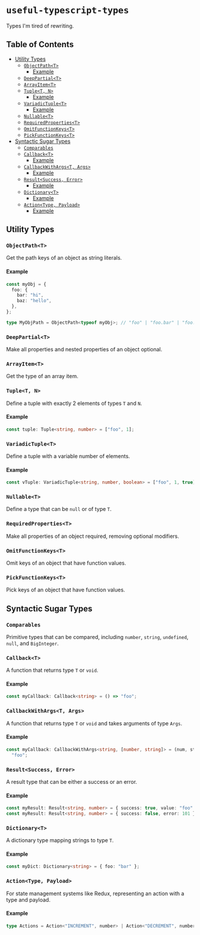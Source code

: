 # `useful-typescript-types` <!-- omit in toc -->

Types I'm tired of rewriting.

## Table of Contents <!-- omit in toc -->

- [Utility Types](#utility-types)
  - [`ObjectPath<T>`](#objectpatht)
    - [Example](#example)
  - [`DeepPartial<T>`](#deeppartialt)
  - [`ArrayItem<T>`](#arrayitemt)
  - [`Tuple<T, N>`](#tuplet-n)
    - [Example](#example-1)
  - [`VariadicTuple<T>`](#variadictuplet)
    - [Example](#example-2)
  - [`Nullable<T>`](#nullablet)
  - [`RequiredProperties<T>`](#requiredpropertiest)
  - [`OmitFunctionKeys<T>`](#omitfunctionkeyst)
  - [`PickFunctionKeys<T>`](#pickfunctionkeyst)
- [Syntactic Sugar Types](#syntactic-sugar-types)
  - [`Comparables`](#comparables)
  - [`Callback<T>`](#callbackt)
    - [Example](#example-3)
  - [`CallbackWithArgs<T, Args>`](#callbackwithargst-args)
    - [Example](#example-4)
  - [`Result<Success, Error>`](#resultsuccess-error)
    - [Example](#example-5)
  - [`Dictionary<T>`](#dictionaryt)
    - [Example](#example-6)
  - [`Action<Type, Payload>`](#actiontype-payload)
    - [Example](#example-7)

## Utility Types

### `ObjectPath<T>`

Get the path keys of an object as string literals.

#### Example

```typescript
const myObj = {
  foo: {
    bar: "hi",
    baz: "hello",
  },
};

type MyObjPath = ObjectPath<typeof myObj>; // "foo" | "foo.bar" | "foo.baz"
```

### `DeepPartial<T>`

Make all properties and nested properties of an object optional.

### `ArrayItem<T>`

Get the type of an array item.

### `Tuple<T, N>`

Define a tuple with exactly 2 elements of types `T` and `N`.

#### Example

```typescript
const tuple: Tuple<string, number> = ["foo", 1];
```

### `VariadicTuple<T>`

Define a tuple with a variable number of elements.

#### Example

```typescript
const vTuple: VariadicTuple<string, number, boolean> = ["foo", 1, true];
```

### `Nullable<T>`

Define a type that can be `null` or of type `T`.

### `RequiredProperties<T>`

Make all properties of an object required, removing optional modifiers.

### `OmitFunctionKeys<T>`

Omit keys of an object that have function values.

### `PickFunctionKeys<T>`

Pick keys of an object that have function values.

## Syntactic Sugar Types

### `Comparables`

Primitive types that can be compared, including `number`, `string`, `undefined`, `null`, and `BigInteger`.

### `Callback<T>`

A function that returns type `T` or `void`.

#### Example

```typescript
const myCallback: Callback<string> = () => "foo";
```

### `CallbackWithArgs<T, Args>`

A function that returns type `T` or `void` and takes arguments of type `Args`.

#### Example

```typescript
const myCallback: CallbackWithArgs<string, [number, string]> = (num, str) =>
  "foo";
```

### `Result<Success, Error>`

A result type that can be either a success or an error.

#### Example

```typescript
const myResult: Result<string, number> = { success: true, value: "foo" };
const myResult: Result<string, number> = { success: false, error: 101 };
```

### `Dictionary<T>`

A dictionary type mapping strings to type `T`.

#### Example

```typescript
const myDict: Dictionary<string> = { foo: "bar" };
```

### `Action<Type, Payload>`

For state management systems like Redux, representing an action with a type and payload.

#### Example

```typescript
type Actions = Action<"INCREMENT", number> | Action<"DECREMENT", number>;
```
